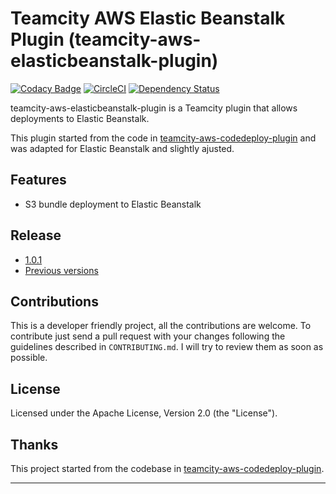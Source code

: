 # Teamcity AWS Elastic Beanstalk Plugin (teamcity-aws-elasticbeanstalk-plugin)

[![Codacy Badge](https://api.codacy.com/project/badge/Grade/a88f10539dbd47b588cf444b57346d5b)](https://www.codacy.com/app/Codacy/teamcity-aws-elasticbeanstalk-plugin?utm_source=github.com&amp;utm_medium=referral&amp;utm_content=rtfpessoa/teamcity-aws-elasticbeanstalk-plugin&amp;utm_campaign=Badge_Grade)
[![CircleCI](https://circleci.com/gh/rtfpessoa/teamcity-aws-elasticbeanstalk-plugin.svg?style=svg)](https://circleci.com/gh/rtfpessoa/teamcity-aws-elasticbeanstalk-plugin)
[![Dependency Status](https://dependencyci.com/github/rtfpessoa/teamcity-aws-elasticbeanstalk-plugin/badge)](https://dependencyci.com/github/rtfpessoa/teamcity-aws-elasticbeanstalk-plugin)

teamcity-aws-elasticbeanstalk-plugin is a Teamcity plugin that allows deployments
to Elastic Beanstalk.

This plugin started from the code in [teamcity-aws-codedeploy-plugin](https://github.com/JetBrains/teamcity-aws-codedeploy-plugin)
and was adapted for Elastic Beanstalk and slightly ajusted.

## Features

* S3 bundle deployment to Elastic Beanstalk

## Release

* [1.0.1](https://github.com/rtfpessoa/teamcity-aws-elasticbeanstalk-plugin/releases/tag/v1.0.1)
* [Previous versions](https://github.com/rtfpessoa/teamcity-aws-elasticbeanstalk-plugin/releases)

## Contributions

This is a developer friendly project, all the contributions are welcome.
To contribute just send a pull request with your changes following the guidelines described in `CONTRIBUTING.md`.
I will try to review them as soon as possible.

## License

Licensed under the Apache License, Version 2.0 (the "License").

## Thanks

This project started from the codebase in [teamcity-aws-codedeploy-plugin](https://github.com/JetBrains/teamcity-aws-codedeploy-plugin).

---
